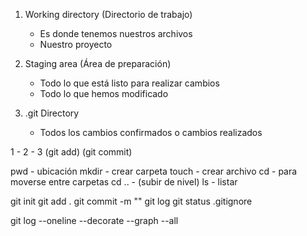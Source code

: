 <!--  ESTADOS DE GIT  -->

1. Working directory (Directorio de trabajo)
    - Es donde tenemos nuestros archivos
    - Nuestro proyecto

2. Staging area (Área de preparación)
    - Todo lo que está listo para realizar cambios
    - Todo lo que hemos modificado

3. .git Directory
    - Todos los cambios confirmados o cambios realizados

1      -       2       -       3
    (git add)     (git commit)

pwd - ubicación
mkdir - crear carpeta
touch - crear archivo
cd - para moverse entre carpetas
cd .. - (subir de nivel)
ls - listar

git init
git add .
git commit -m ""
git log
git status
.gitignore

git log --oneline --decorate --graph --all

